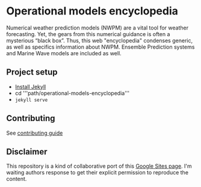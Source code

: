 # Operational models encyclopedia
Numerical weather prediction models  (NWPM) are a vital tool for weather forecasting. Yet, the gears from this numerical guidance is often a mysterious “black box”. Thus, this web "encyclopedia" condenses generic, as well as specifics information about NWPM. Ensemble Prediction systems and Marine Wave models are included as well.

## Project setup

- [Install Jekyll](https://jekyllrb.com/docs/installation/)
- cd '''path/operational-models-encyclopedia'''
- ```jekyll serve```

## Contributing

See [contributing guide](https://github.com/ericmiguel/operational-models-encyclopedia/wiki/Contributing-guide)

## Disclaimer

This repository is a kind of collaborative port of this [Google Sites page](https://sites.google.com/ucar.edu/operational-models-encyclo/home). I'm waiting authors response to get their explicit permission to reproduce the content.

